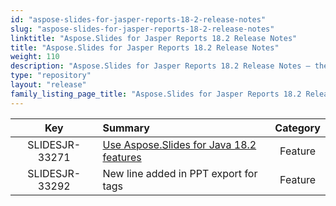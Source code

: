 ```yaml
---
id: "aspose-slides-for-jasper-reports-18-2-release-notes"
slug: "aspose-slides-for-jasper-reports-18-2-release-notes"
linktitle: "Aspose.Slides for Jasper Reports 18.2 Release Notes"
title: "Aspose.Slides for Jasper Reports 18.2 Release Notes"
weight: 110
description: "Aspose.Slides for Jasper Reports 18.2 Release Notes – the latest updates and fixes."
type: "repository"
layout: "release"
family_listing_page_title: "Aspose.Slides for Jasper Reports 18.2 Release Notes"
---
```


|**Key** |**Summary** |**Category** |
| :-: | :- | :-: |
|SLIDESJR-33271|[Use Aspose.Slides for Java 18.2 features](/slides/java/release-notes/2018/aspose-slides-for-java-18-2-release-notes/)|Feature|
|SLIDESJR-33292|New line added in PPT export for tags|Feature|


